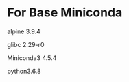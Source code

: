 # For Base Miniconda

  alpine 3.9.4 
  
  glibc 2.29-r0  
  
  Miniconda3 4.5.4
  
  python3.6.8
  
